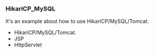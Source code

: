 ### HikariCP_MySQL ###
It's an example about how to use HikariCP/MySQL/Tomcat.
 * HikariCP/MySQL/Tomcat.
 * JSP
 * HttpServlet
